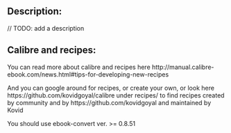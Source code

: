 <h2>Description:</h2>
// TODO: add a description
<h2>Calibre and recipes:</h2>
<p>You can read more about calibre and recipes here http://manual.calibre-ebook.com/news.html#tips-for-developing-new-recipes</p>
<p>And you can google around for recipes, or create your own, or look here https://github.com/kovidgoyal/calibre 
under recipes/ to find recipes created by community and by https://github.com/kovidgoyal and maintained by Kovid</p>
<p>You should use ebook-convert ver. >= 0.8.51</p>
